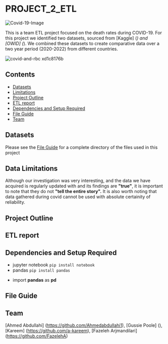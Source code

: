 # PROJECT_2_ETL
![Covid-19-Image](https://user-images.githubusercontent.com/115706722/214872996-5228129b-827e-46d6-b84f-87f859921b3f.jpg)


This is a team ETL project focused on the death rates during COVID-19. For this project we identified two datasets, sourced from [Kaggle] (_) and [OWID] (_). We combined these datasets to create comparative data over a two year period (2020-2022) from different countries.


![covid-and-rbc xd1c8176b](https://user-images.githubusercontent.com/115706722/214858201-ab241306-e267-4f41-96dc-cbcd44e1a4e1.jpg)


## Contents

* [Datasets](#dataset-header)
* [Limitations](#limitations-header)
* [Project Outline](#project-header)
* [ETL report](#ETL-header)
* [Dependencies and Setup Required](#dependencies-header)
* [File Guide](#file-header)
* [Team](#team-header)


## <a id="dataset-header"></a>Datasets

Please see the [File Guide](#file-header) for a complete directory of the files used in this project

## <a id="limitations-header">Data Limitations
Although our investigation was very interesting, and the data we have acquired is regularly updated with and its findings are **"true"**, it is important to note that they do not **"tell the entire story".** It is also worth noting that data gathered during covid cannot be used with absolute certainity of reliability.

## <a id="project-header"></a>Project Outline

## <a id="ETL-header"></a>ETL report

## <a id="dependencies-header"></a>Dependencies and Setup Required

* jupyter notebook `pip install notebook`
* pandas `pip install pandas`

- import **pandas** as **pd**


## <a id="file-header"></a>**File Guide**


## <a id="team-header"></a> Team
[Ahmed Abdullahi] (https://github.com/Ahmedabdullahi1),
[Gussie Poole] (),
[Kareem] (https://github.com/a-kareem),
[Fazeleh Arjmandilari] (https://github.com/FazelehA)

